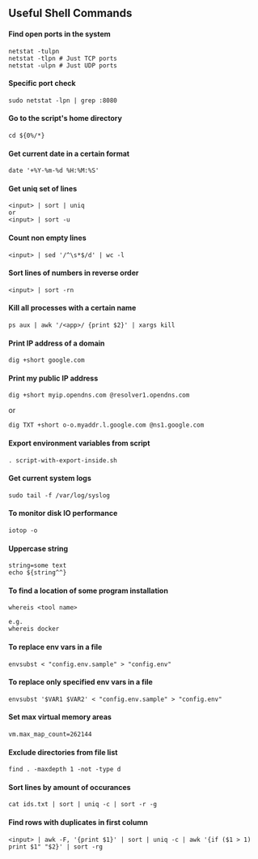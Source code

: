 ## Useful Shell Commands

#### Find open ports in the system
```
netstat -tulpn
netstat -tlpn # Just TCP ports
netstat -ulpn # Just UDP ports
```

#### Specific port check
```
sudo netstat -lpn | grep :8080
```

#### Go to the script's home directory
```
cd ${0%/*} 
```

#### Get current date in a certain format
```
date '+%Y-%m-%d %H:%M:%S'
```

#### Get uniq set of lines
```
<input> | sort | uniq
or 
<input> | sort -u
```

#### Count non empty lines
```
<input> | sed '/^\s*$/d' | wc -l
```

#### Sort lines of numbers in reverse order
```
<input> | sort -rn
```

#### Kill all processes with a certain name
```
ps aux | awk '/<app>/ {print $2}' | xargs kill
```

#### Print IP address of a domain
```
dig +short google.com
```

#### Print my public IP address
```
dig +short myip.opendns.com @resolver1.opendns.com
```
or
```
dig TXT +short o-o.myaddr.l.google.com @ns1.google.com
```

#### Export environment variables from script
```
. script-with-export-inside.sh
```

#### Get current system logs
```
sudo tail -f /var/log/syslog
```

#### To monitor disk IO performance 
```
iotop -o
```

#### Uppercase string
```
string=some text
echo ${string^^}
```

#### To find a location of some program installation
```
whereis <tool name>

e.g.
whereis docker
```

#### To replace env vars in a file
```
envsubst < "config.env.sample" > "config.env"
```

#### To replace only specified env vars in a file
```
envsubst '$VAR1 $VAR2' < "config.env.sample" > "config.env"
```

#### Set max virtual memory areas
```
vm.max_map_count=262144
```

#### Exclude directories from file list
```
find . -maxdepth 1 -not -type d
```

#### Sort lines by amount of occurances
```
cat ids.txt | sort | uniq -c | sort -r -g
```

#### Find rows with duplicates in first column
```
<input> | awk -F, '{print $1}' | sort | uniq -c | awk '{if ($1 > 1) print $1" "$2}' | sort -rg
```
